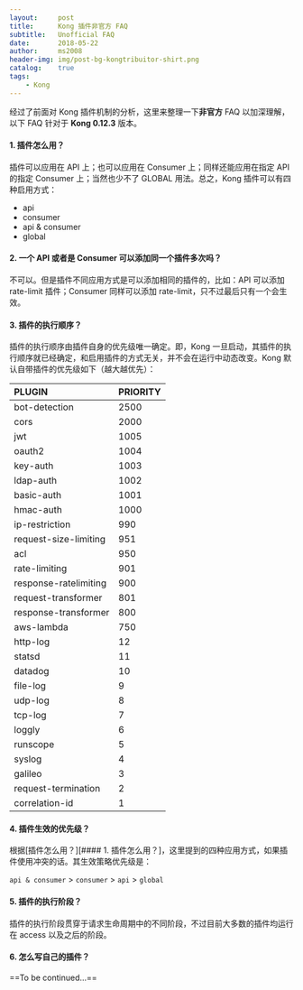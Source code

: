 ```yaml
---
layout:     post
title:      Kong 插件非官方 FAQ
subtitle:   Unofficial FAQ
date:       2018-05-22
author:     ms2008
header-img: img/post-bg-kongtribuitor-shirt.png
catalog:    true
tags:
    - Kong
---
```


经过了前面对 Kong 插件机制的分析，这里来整理一下**非官方** FAQ 以加深理解，以下 FAQ 针对于 **Kong 0.12.3** 版本。

#### 1. 插件怎么用？

插件可以应用在 API 上；也可以应用在 Consumer 上；同样还能应用在指定 API 的指定 Consumer 上；当然也少不了 GLOBAL 用法。总之，Kong 插件可以有四种启用方式：

- api
- consumer
- api & consumer
- global

#### 2. 一个 API 或者是 Consumer 可以添加同一个插件多次吗？

不可以。但是插件不同应用方式是可以添加相同的插件的，比如：API 可以添加 rate-limit 插件；Consumer 同样可以添加 rate-limit，只不过最后只有一个会生效。

#### 3. 插件的执行顺序？

插件的执行顺序由插件自身的优先级唯一确定。即，Kong 一旦启动，其插件的执行顺序就已经确定，和启用插件的方式无关，并不会在运行中动态改变。Kong 默认自带插件的优先级如下（越大越优先）：

PLUGIN                    | PRIORITY
:-------------------------|:------------
bot-detection             | 2500
cors                      | 2000
jwt                       | 1005
oauth2                    | 1004
key-auth                  | 1003
ldap-auth                 | 1002
basic-auth                | 1001
hmac-auth                 | 1000
ip-restriction            | 990
request-size-limiting     | 951
acl                       | 950
rate-limiting             | 901
response-ratelimiting     | 900
request-transformer       | 801
response-transformer      | 800
aws-lambda                | 750
http-log                  | 12
statsd                    | 11
datadog                   | 10
file-log                  | 9
udp-log                   | 8
tcp-log                   | 7
loggly                    | 6
runscope                  | 5
syslog                    | 4
galileo                   | 3
request-termination       | 2
correlation-id            | 1

#### 4. 插件生效的优先级？

根据[插件怎么用？][#### 1. 插件怎么用？]，这里提到的四种应用方式，如果插件使用冲突的话。其生效策略优先级是：

`api & consumer` > `consumer` > `api` > `global`

#### 5. 插件的执行阶段？

插件的执行阶段贯穿于请求生命周期中的不同阶段，不过目前大多数的插件均运行在 access 以及之后的阶段。

#### 6. 怎么写自己的插件？

==To be continued...==
